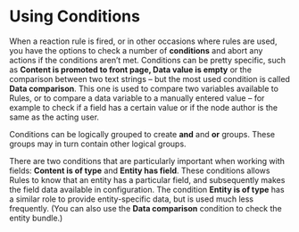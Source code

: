 # Using Conditions

When a reaction rule is fired, or in other occasions where rules are used, you have the options to check a number of **conditions** and abort any actions if the conditions aren’t met. Conditions can be pretty specific, such as **Content is promoted to front page, Data value is empty** or the comparison between two text strings – but the most used condition is called **Data comparison**. This one is used to compare two variables available to Rules, or to compare a data variable to a manually entered value
– for example to check if a field has a certain value or if the node author is the same as the acting user.

Conditions can be logically grouped to create **and** and **or** groups. These groups may in turn contain other logical groups.

There are two conditions that are particularly important when working with fields: **Content is of type** and **Entity has field**. These conditions allows Rules to know that an entity has a particular field, and subsequently makes the field data available in configuration. The condition **Entity is of type** has a similar role to provide entity-specific data, but is used much less frequently. (You can also use the **Data comparison** condition to check the entity bundle.)